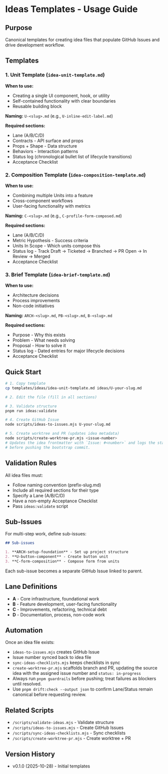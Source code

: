# Ideas Templates - Usage Guide

## Purpose

Canonical templates for creating idea files that populate GitHub Issues and drive development workflow.

## Templates

### 1. Unit Template (`idea-unit-template.md`)

**When to use:**

- Creating a single UI component, hook, or utility
- Self-contained functionality with clear boundaries
- Reusable building block

**Naming:** `U-<slug>.md` (e.g., `U-inline-edit-label.md`)

**Required sections:**

- Lane (A/B/C/D)
- Contracts - API surface and props
- Props + Shape - Data structure
- Behaviors - Interaction patterns
- Status log (chronological bullet list of lifecycle transitions)
- Acceptance Checklist

### 2. Composition Template (`idea-composition-template.md`)

**When to use:**

- Combining multiple Units into a feature
- Cross-component workflows
- User-facing functionality with metrics

**Naming:** `C-<slug>.md` (e.g., `C-profile-form-composed.md`)

**Required sections:**

- Lane (A/B/C/D)
- Metric Hypothesis - Success criteria
- Units In Scope - Which units compose this
- Status log - Track Draft → Ticketed → Branched → PR Open → In Review → Merged
- Acceptance Checklist

### 3. Brief Template (`idea-brief-template.md`)

**When to use:**

- Architecture decisions
- Process improvements
- Non-code initiatives

**Naming:** `ARCH-<slug>.md`, `PB-<slug>.md`, `B-<slug>.md`

**Required sections:**

- Purpose - Why this exists
- Problem - What needs solving
- Proposal - How to solve it
- Status log - Dated entries for major lifecycle decisions
- Acceptance Checklist

## Quick Start

```bash
# 1. Copy template
cp templates/ideas/idea-unit-template.md ideas/U-your-slug.md

# 2. Edit the file (fill in all sections)

# 3. Validate structure
pnpm run ideas:validate

# 4. Create GitHub Issue
node scripts/ideas-to-issues.mjs U-your-slug.md

# 5. Create worktree and PR (updates idea metadata)
node scripts/create-worktree-pr.mjs <issue-number>
# Updates the idea frontmatter with `Issue: #<number>` and logs the status transition
# before pushing the bootstrap commit.
```

## Validation Rules

All idea files must:

- Follow naming convention (prefix-slug.md)
- Include all required sections for their type
- Specify a Lane (A/B/C/D)
- Have a non-empty Acceptance Checklist
- Pass `ideas:validate` script

## Sub-Issues

For multi-step work, define sub-issues:

```markdown
## Sub-issues

1. **ARCH-setup-foundation** - Set up project structure
2. **U-button-component** - Create button unit
3. **C-form-composition** - Compose form from units
```

Each sub-issue becomes a separate GitHub Issue linked to parent.

## Lane Definitions

- **A** - Core infrastructure, foundational work
- **B** - Feature development, user-facing functionality
- **C** - Improvements, refactoring, technical debt
- **D** - Documentation, process, non-code work

## Automation

Once an idea file exists:

- `ideas-to-issues.mjs` creates GitHub Issue
- Issue number synced back to idea file
- `sync-ideas-checklists.mjs` keeps checklists in sync
- `create-worktree-pr.mjs` scaffolds branch and PR, updating the source idea
  with the assigned issue number and `status: in-progress`
- Always run `pnpm guardrails` before pushing; treat failures as blockers until resolved.
- Use `pnpm drift:check --output json` to confirm Lane/Status remain canonical before requesting review.

## Related Scripts

- `/scripts/validate-ideas.mjs` - Validate structure
- `/scripts/ideas-to-issues.mjs` - Create GitHub Issues
- `/scripts/sync-ideas-checklists.mjs` - Sync checklists
- `/scripts/create-worktree-pr.mjs` - Create worktree + PR

## Version History

- v0.1.0 (2025-10-28) - Initial templates
